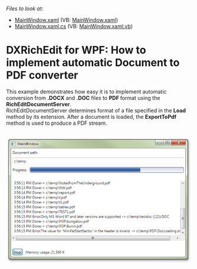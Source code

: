 <!-- default file list -->
*Files to look at*:

* [MainWindow.xaml](./CS/MainWindow.xaml) (VB: [MainWindow.xaml](./VB/MainWindow.xaml))
* [MainWindow.xaml.cs](./CS/MainWindow.xaml.cs) (VB: [MainWindow.xaml.vb](./VB/MainWindow.xaml.vb))
<!-- default file list end -->
# DXRichEdit for WPF: How to implement automatic Document to PDF converter


<p>This example demonstrates how easy it is to implement automatic conversion from <strong>.DOCX</strong> and <strong>.DOC</strong> files to <strong>PDF </strong>format using the <strong>RichEditDocumentServer</strong>. <br />
RichEditDocumentServer determines format of a file specified in the <strong>Load </strong>method by its extension. After a document is loaded, the <strong>ExportToPdf </strong>method is used to produce a PDF stream.</p><p><br />
<img src="https://raw.githubusercontent.com/DevExpress-Examples/dxrichedit-for-wpf-how-to-implement-automatic-document-to-pdf-converter-e3295/11.1.4+/media/34cce332-1b05-4936-bc05-ff40cf0d2e94.png"></p>

<br/>


